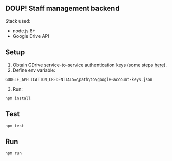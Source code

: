 
DOUP! Staff management backend
------------------------------

Stack used:

* node.js 8+
* Google Drive API

## Setup

1. Obtain GDrive service-to-service authentication keys (some steps [here](https://developers.google.com/api-client-library/python/auth/service-accounts)).
2. Define env variable:
```
GOOGLE_APPLICATION_CREDENTIALS=\path\to\google-account-keys.json
```
3. Run:
```
npm install
```

## Test
```
npm test
```

## Run
```
npm run
```
